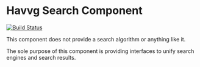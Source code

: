 # Havvg Search Component

[![Build Status](https://secure.travis-ci.org/havvg/Search.png?branch=master)](http://travis-ci.org/havvg/Search)

This component does not provide a search algorithm or anything like it.

The sole purpose of this component is providing interfaces to unify search engines and search results.
